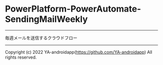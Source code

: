 # PowerPlatform-PowerAutomate-SendingMailWeekly

---

毎週メールを送信するクラウドフロー

---

Copyright (c) 2022 YA-androidapp(https://github.com/YA-androidapp) All rights reserved.
